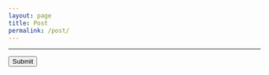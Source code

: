 ```yaml
---
layout: page
title: Post
permalink: /post/
---
```


---

<div id="editor"></div>
<input type="submit" onclick="onSubmit(event)">

<link rel="stylesheet" href="{{ site.baseurl | prepend: site.url }}/assets/toastui/toastui-editor.min.css">
<script src="{{ site.baseurl | prepend: site.url }}//assets/toastui/toastui-editor-all.min.js"></script>

<script>
    
    const editorDiv = document.querySelector("#editor");

    const Editor = toastui.Editor;

    const editor = new Editor({
        el: editorDiv,
        height:"600px",
        initialEditType: "markdown",
        previewStyle: "vertical"
    });
        
    const onSubmit = (event) => {
        event.preventDefault();
        console.log(editor.getMarkdown());
        console.log("{{ site.token }}");

        const blob = new Blob([editor.getMarkdown()], { type : "text/plain;charset=utf-8" });
        
        console.log(blob);
        const file = new File([blob], "test.markdown")

        console.log(file);

        const fileReader = new FileReader();

        fileReader.readAsDataURL(file);
        const test = btoa(editor.getMarkdown());
        console.log(test);
        const content = btoa(file);

        console.log(content);
        fetch("https://api.github.com/repos/tkddbs2468/blog/contents/_posts/test.markdown", {
            method: "PUT",
            headers: {
                "Accept" : "application/vnd.github.v3+json",
                "Authorization" : "token {{ site.token }}"
            },
            body: {
                message: "test",
                content: content
            }
        })
        .then(response => response.json())
        .then(data => {
            console.log(data);
        })
        .catch(error => console.log(error));
        // fetch("https://api.github.com/users/tkddbs2468", {
        //     method: "GET",
        //     headers: {
        //         "Accept" : "application/vnd.github.v3+json",
        //         //"Access-Control-Allow-Origin" : "*",
        //         //"Access-Control-Allow-Headers" : "X-Requested-With",
        //         "Authorization" : "token {{ site.token }}"
        //     }
        // })
        // .then(response => response.json())
        // .then(data => {
        //     console.log(data);
        // })
        // .catch(error => console.log(error));

        fetch("https://api.github.com/repos/tkddbs2468/blog/contents/_posts", {
            method: "GET",
            headers: {
                "Accept" : "application/vnd.github.v3+json",
                "Authorization" : "token {{ site.token }}"
            },
        })
        .then(response => response.json())
        .then(data => {
            console.log(data);
        })
        .catch(error => console.log(error));
    }

</script>


<!--
This is the base Jekyll theme. You can find out more info about customizing your Jekyll theme, as well as basic Jekyll usage documentation at [jekyllrb.com](https://jekyllrb.com/)

You can find the source code for Minima at GitHub:
[jekyll][jekyll-organization] /
[minima](https://github.com/jekyll/minima)

You can find the source code for Jekyll at GitHub:
[jekyll][jekyll-organization] /
[jekyll](https://github.com/jekyll/jekyll)


[jekyll-organization]: https://github.com/jekyll
-->